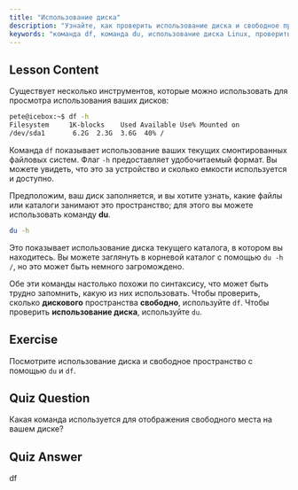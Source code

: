 ```yaml
---
title: "Использование диска"
description: "Узнайте, как проверить использование диска и свободное пространство в Linux с помощью команд df и du. Поймите их различия и когда использовать каждую. Учебник по управлению дисками Linux."
keywords: "команда df, команда du, использование диска Linux, проверить свободное место, учебник Linux, Linux для начинающих, управление дисками, руководство Linux"
---
```


## Lesson Content

Существует несколько инструментов, которые можно использовать для просмотра использования ваших дисков:

```bash
pete@icebox:~$ df -h
Filesystem     1K-blocks    Used Available Use% Mounted on
/dev/sda1       6.2G  2.3G  3.6G  40% /
```

Команда `df` показывает использование ваших текущих смонтированных файловых систем. Флаг `-h` предоставляет удобочитаемый формат. Вы можете увидеть, что это за устройство и сколько емкости используется и доступно.

Предположим, ваш диск заполняется, и вы хотите узнать, какие файлы или каталоги занимают это пространство; для этого вы можете использовать команду **du**.

```bash
du -h
```

Это показывает использование диска текущего каталога, в котором вы находитесь. Вы можете заглянуть в корневой каталог с помощью `du -h /`, но это может быть немного загромождено.

Обе эти команды настолько похожи по синтаксису, что может быть трудно запомнить, какую из них использовать. Чтобы проверить, сколько **дискового** пространства **свободно**, используйте `df`. Чтобы проверить **использование диска**, используйте `du`.

## Exercise

Посмотрите использование диска и свободное пространство с помощью `du` и `df`.

## Quiz Question

Какая команда используется для отображения свободного места на вашем диске?

## Quiz Answer

df
